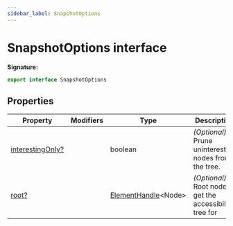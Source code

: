 ```yaml
---
sidebar_label: SnapshotOptions
---
```


# SnapshotOptions interface

**Signature:**

```typescript
export interface SnapshotOptions
```

## Properties

| Property                                                           | Modifiers | Type                                                      | Description                                                   |
| ------------------------------------------------------------------ | --------- | --------------------------------------------------------- | ------------------------------------------------------------- |
| [interestingOnly?](./puppeteer.snapshotoptions.interestingonly.md) |           | boolean                                                   | <i>(Optional)</i> Prune uninteresting nodes from the tree.    |
| [root?](./puppeteer.snapshotoptions.root.md)                       |           | [ElementHandle](./puppeteer.elementhandle.md)&lt;Node&gt; | <i>(Optional)</i> Root node to get the accessibility tree for |
